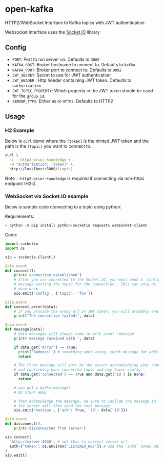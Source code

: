 # open-kafka
HTTP2/WebSocket Interface to Kafka topics with JWT authentication

Websocket interface uses the [Socket.IO](https://socket.io/) library

## Config

 - `PORT`: Port to run server on. Defaults to `3000`
 - `KAFKA_HOST`: Broker hostname to connect to.  Defaults to `kafka`
 - `KAFKA_PORT`: Broker port to connect to. Defaults to `9092`
 - `JWT_SECRET`: Secret to use for JWT authentication
 - `JWT_HEADER` : Http header containing JWT token.  Defaults to `authorization`
 - `JWT_TOPIC_PROPERTY`: Which property in the JWT token should be used for the `group.id`.
 - `SERVER_TYPE`: Either `WS` or `HTTP2`. Defaults to HTTP2

## Usage


### H2 Example

Below is `curl` demo where the `[token]` is the minted JWT token and the path is the `[topic]` you want to connect to.

```bash
curl \
  -i --http2-prior-knowledge \
  -H "authorization: [token]" \
  http://localhost:3000/[topic]
```

Note `--http2-prior-knowledge` is required if connecting via non-https endpoint (H2c).

### WebSocket via Socket.IO example

Below is sample code connecting to a topic using python:

Requirements:

```bash
> python -m pip install python-socketio requests websocket-client
```

Code:

```python
import socketio
import os

sio = socketio.Client()

@sio.event
def connect():
    print('connection established')
    # After you are connected to the Socket.IO, you must send a `config`
    # message setting the topic for the connection.  This can only be 
    # done once
    sio.emit('config', {'topic': 'foo'})

@sio.event
def connect_error(data):
    # If you provide the wrong url or JWT token, you will probably end up here
    print("The connection failed!", data)

@sio.event
def message(data):
    # data messages will always come in with event 'message'
    print('message received with ', data)

    if data.get('error') == True:
      print('Badness!') # something went wrong, check message for additional information
      return

    # The first message will just be the server acknowledging your connection
    # and confirming your connected topic and any topic config
    if data.get('connected') == True and data.get('id') is None:
      return

    # you got a kafka message!
    # DO STUFF HERE

    # then acknowledge the message, be sure to include the message id
    # the server will then send the next message
    sio.emit('message', {'ack': True, 'id': data['id']})

@sio.event
def disconnect():
    print('disconnected from server')

sio.connect(
  'http://server:3000', # set this to currect server url
  auth={'token': os.environ['LISTENER_KEY']} # use the `auth` token param to send JWT token
)
sio.wait()
```